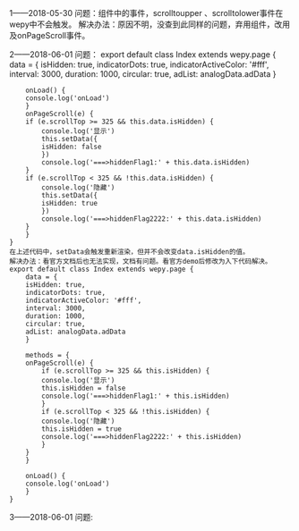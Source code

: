 
1——2018-05-30 问题：<scroll-view>组件中的事件，scrolltoupper 、scrolltolower事件在wepy中不会触发。
    解决办法：原因不明，没查到此同样的问题，弃用<scroll-view>组件，改用<view>及onPageScroll事件。


2——2018-06-01 问题：
    export default class Index extends wepy.page {
        data = {
        isHidden: true,
        indicatorDots: true,
        indicatorActiveColor: '#fff',
        interval: 3000,
        duration: 1000,
        circular: true,
        adList: analogData.adData
        }

        onLoad() {
        console.log('onLoad')
        }
        onPageScroll(e) {
        if (e.scrollTop >= 325 && this.data.isHidden) {
            console.log('显示')
            this.setData({
            isHidden: false
            })
            console.log('===>hiddenFlag1:' + this.data.isHidden)
        }
        if (e.scrollTop < 325 && !this.data.isHidden) {
            console.log('隐藏')
            this.setData({
            isHidden: true
            })
            console.log('===>hiddenFlag2222:' + this.data.isHidden)
        }
        }
    }
    在上述代码中，setData会触发重新渲染，但并不会改变data.isHidden的值。
    解决办法：看官方文档后也无法实现，文档有问题。看官方demo后修改为入下代码解决。
    export default class Index extends wepy.page {
        data = {
        isHidden: true,
        indicatorDots: true,
        indicatorActiveColor: '#fff',
        interval: 3000,
        duration: 1000,
        circular: true,
        adList: analogData.adData
        }

        methods = {
        onPageScroll(e) {
            if (e.scrollTop >= 325 && this.isHidden) {
            console.log('显示')
            this.isHidden = false
            console.log('===>hiddenFlag1:' + this.isHidden)
            }
            if (e.scrollTop < 325 && !this.isHidden) {
            console.log('隐藏')
            this.isHidden = true
            console.log('===>hiddenFlag2222:' + this.isHidden)
            }
        }
        }

        onLoad() {
        console.log('onLoad')
        }
    }

3——2018-06-01 问题: